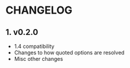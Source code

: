 # CHANGELOG

## 1. v0.2.0

-   1.4 compatibility
-   Changes to how quoted options are resolved
-   Misc other changes
